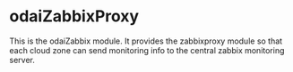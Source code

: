 # odaiZabbixProxy #

This is the odaiZabbix module. It provides the zabbixproxy module so that each cloud zone can send monitoring info to the central zabbix monitoring server.
